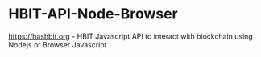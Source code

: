 # HBIT-API-Node-Browser
https://hashbit.org - HBIT Javascript API to interact with blockchain using Nodejs or Browser Javascript
